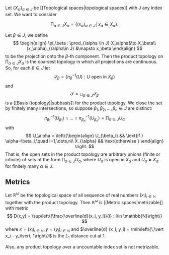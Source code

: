 Let $\{X_\alpha\}_{\alpha \in J}$ be [[Topological spaces|topological spaces]] with $J$ any index set. We want to consider

$$
\prod_{\alpha \in J} X_\alpha = \left\{(x_\alpha)_{\alpha\in J}\,\vert\, x_\alpha \in X_\alpha\right\}.
$$

Let $\beta \in J$, we define
$$
\begin{align}
\pi_\beta : \prod_{\alpha \in J} X_\alpha&\to X_\beta\\
(x_\alpha)_{\alpha\in J} &\mapsto x_\beta
\end{align}
$$
to be the projection onto the $\beta$-th component. Then the product topology on $\prod_{\alpha \in J} X_\alpha$ is the coarsest topology in which all projections are continuous. So, for each $\beta \in J$ let
$$\mathscr{S}_\beta = \left\{\pi^{-1}_\beta (U) : U \text{ open in 
 } X_\beta\right\}$$
 and
 $$
\mathscr{S} = \bigcup_{\beta\in J} \mathscr{S}_\beta
$$
is a [[Basis (topology)|subbasis]] for the product topology. We close the set by finitely many intersections, so suppose $\beta_1, \beta_2, \dots, \beta_n \in J$ are distinct:
$$
\pi_{\beta_1}^{-1}(U_{\beta_1}) \cap \dots\cap\pi_{\beta_n}^{-1}(U_{\beta_n}) = \prod_{\alpha\in J} U_\alpha
$$
with
$$
U_\alpha = \left\{\begin{align}
U_{\beta_i} && \text{if } \alpha=\beta_i,\quad i=1,\dots,n\\
X_{\alpha} && \text{otherwise }
\end{align}
\right.
$$
That is, the open sets in the product topology are arbitrary unions (finite or infinite) of sets of the form $\prod_{\alpha\in J} U_\alpha$, where $U_\alpha$ is open in $X_\alpha$ and $U_\alpha \neq X_\alpha$ for finitely many $\alpha \in J$.


## Metrics

Let $\mathbb{R}^\omega$ be the topological space of all sequence of real numbers $(x_i)_{i\in\mathbb{N}}$ together with the product topology. Then $\mathbb{R}^\omega$ is [[Metric spaces|metrizable]] with metric
$$
D(x,y) = \sup\left\{\frac{\overline{d}(x_i, y_i)}{i} : i\in \mathbb{N}\right\}
$$
where $x = (x_i)_{i \in \mathbb{N}}, y = (y_i)_{i \in\mathbb{N}}$ and $\overline{d} (x_i, y_i) = \min\left\{\,\vert x_i - y_i\vert, 1\right\}$ is the $L_1$ distance cut at $1$.

Also, any product topology over a uncountable index set is not metrizable.
